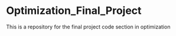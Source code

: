 # Optimization_Final_Project
This is a repository for the final project code section in optimization
